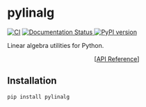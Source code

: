 # pylinalg

[![CI](https://github.com/pygfx/pylinalg/actions/workflows/ci.yml/badge.svg)](https://github.com/pygfx/pylinalg/actions/workflows/ci.yml)
[![Documentation Status
](https://readthedocs.org/projects/pylinalg/badge/?version=latest)
](https://pylinalg.readthedocs.io/en/latest/?badge=latest)
[![PyPI version ](https://badge.fury.io/py/pylinalg.svg)
](https://badge.fury.io/py/pylinalg)

Linear algebra utilities for Python.

<p align="center">
[<a href="https://pylinalg.readthedocs.io/en/latest/reference.html">API Reference</a>]
</p>

## Installation

```bash
pip install pylinalg
```
